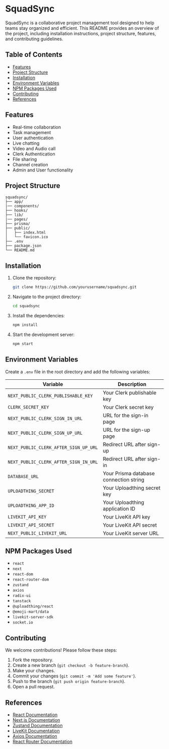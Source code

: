 # SquadSync

SquadSync is a collaborative project management tool designed to help teams stay organized and efficient. This README provides an overview of the project, including installation instructions, project structure, features, and contributing guidelines.

## Table of Contents

- [Features](#features)
- [Project Structure](#project-structure)
- [Installation](#installation)
- [Environment Variables](#environment-variables)
- [NPM Packages Used](#npm-packages-used)
- [Contributing](#contributing)
- [References](#references)

## Features

- Real-time collaboration
- Task management
- User authentication
- Live chatting
- Video and Audio call
- Clerk Authentication 
- File sharing
- Channel creation
- Admin and User functionality

## Project Structure

```
squadsync/
├── app/
|── components/
├── hooks/
├── lib/
|── pages/
├── prisma/
├── public/
│   ├── index.html
│   └── favicon.ico
├── .env
├── package.json
└── README.md
```

## Installation

1. Clone the repository:
   ```sh
   git clone https://github.com/yourusername/squadsync.git
   ```
2. Navigate to the project directory:
   ```sh
   cd squadsync
   ```
3. Install the dependencies:
   ```sh
   npm install
   ```
4. Start the development server:
   ```sh
   npm start
   ```

## Environment Variables

Create a `.env` file in the root directory and add the following variables:

| Variable                              | Description                            |
| ------------------------------------- | -------------------------------------- |
| `NEXT_PUBLIC_CLERK_PUBLISHABLE_KEY`   | Your Clerk publishable key             |
| `CLERK_SECRET_KEY`                    | Your Clerk secret key                  |
| `NEXT_PUBLIC_CLERK_SIGN_IN_URL`       | URL for the sign-in page               |
| `NEXT_PUBLIC_CLERK_SIGN_UP_URL`       | URL for the sign-up page               |
| `NEXT_PUBLIC_CLERK_AFTER_SIGN_UP_URL` | Redirect URL after sign-up             |
| `NEXT_PUBLIC_CLERK_AFTER_SIGN_IN_URL` | Redirect URL after sign-in             |
| `DATABASE_URL`                        | Your Prisma database connection string |
| `UPLOADTHING_SECRET`                  | Your Uploadthing secret key            |
| `UPLOADTHING_APP_ID`                  | Your Uploadthing application ID        |
| `LIVEKIT_API_KEY`                     | Your LiveKit API key                   |
| `LIVEKIT_API_SECRET`                  | Your LiveKit API secret                |
| `NEXT_PUBLIC_LIVEKIT_URL`             | Your LiveKit server URL                |

## NPM Packages Used

- `react`
- `next`
- `react-dom`
- `react-router-dom`
- `zustand`
- `axios`
- `radix-ui`
- `tanstack`
- `@uploadthing/react`
- `@emoji-mart/data`
- `livekit-server-sdk`
- `socket.io`

## Contributing

We welcome contributions! Please follow these steps:

1. Fork the repository.
2. Create a new branch (`git checkout -b feature-branch`).
3. Make your changes.
4. Commit your changes (`git commit -m 'Add some feature'`).
5. Push to the branch (`git push origin feature-branch`).
6. Open a pull request.

## References

- [React Documentation](https://reactjs.org/docs/getting-started.html)
- [Next.js Documentation](https://nextjs.org/docs)
- [Zustand Documentation](https://zustand-demo.pmnd.rs/)
- [LiveKit Documentation](https://docs.livekit.io/)
- [Axios Documentation](https://axios-http.com/docs/intro)
- [React Router Documentation](https://reactrouter.com/web/guides/quick-start)
